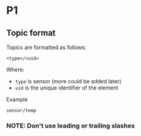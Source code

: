 # P1

## Topic format
Topics are formatted as follows:
```
<type>/<uid>
```
Where:
* `type` is sensor (more could be added later)
* `uid` is the unique identifier of the element

Example
```
sensor/temp
```

### NOTE: Don't use leading or trailing slashes
